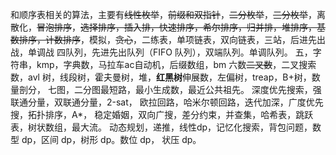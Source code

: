 

和顺序表相关的算法，主要有~~线性枚举~~，~~前缀和双指针~~，~~二分枚举~~，~~三分枚举~~，离散化，~~冒泡排序~~，~~选择排序，插入排，快速排序，希尔排序，归并排，堆排序，基数排序，计数排序~~，模拟，~~贪心~~，二练表，单项链表，双向链表，三站，后进先出战，单调战
四队列，先进先出队列（FIFO 队列），双端队列。单调队列。
五，字符串，kmp，字典数，马拉车ac自动机，后缀数组，bm
六数~~二叉数~~，二叉搜索数，avl 树，线段树，霍夫曼树，堆，**红黑树**伸展数，左偏树，treap，B+树，数量剖分，
七图，二分图最短路，最小生成数，最近公共祖先。
深度优先搜索，强联通分量，双联通分量，2-sat， 欧拉回路，哈米尔顿回路，迭代加深，广度优先搜，拓扑排序，A*， 稳定婚姻，双向广搜，差分约束，并查集，哈希表，跳跃表，树状数组，最大流。
动态规划，递推，线性dp，记忆化搜索，背包问题，数型 dp，区间 dp，树形 dp。数位 dp， 状压 dp。
<!--stackedit_data:
eyJoaXN0b3J5IjpbLTIwNTc1Nzg1MDksLTIwNDczNTM5MzMsMT
Y5MTM5NjMzOSwxOTc5NTY1ODc1LC02NDY3NjgyMDUsLTEyNDMw
NzY1NTddfQ==
-->